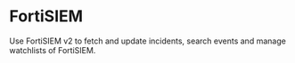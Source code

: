 # FortiSIEM
Use FortiSIEM v2 to fetch and update incidents, search events and manage watchlists of FortiSIEM.